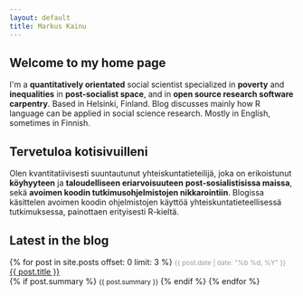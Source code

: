 ```yaml
---
layout: default
title: Markus Kainu
---
```


Welcome to my home page
------------------

I'm a **quantitatively orientated** social scientist specialized in **poverty** and **inequalities** in **post-socialist space**, and in **open source research software carpentry**. Based in Helsinki, Finland. Blog discusses mainly how R language can be applied in social science research. Mostly in English, sometimes in Finnish.

Tervetuloa kotisivuilleni
------------------

Olen kvantitatiivisesti suuntautunut yhteiskuntatieteilijä, joka on erikoistunut **köyhyyteen** ja **taloudelliseen eriarvoisuuteen** **post-sosialistisissa maissa**, sekä **avoimen koodin tutkimusohjelmistojen nikkarointiin**. Blogissa käsittelen avoimen koodin ohjelmistojen käyttöä yhteiskuntatieteellisessä tutkimuksessa, painottaen erityisesti R-kieltä.

Latest in the blog
-------------------

<div id="posts">
    {% for post in site.posts offset: 0 limit: 3 %}
        <small style="color: #999;">{{ post.date | date: "%b %d, %Y" }}</small> 
        <a href="{{ post.url }}">{{ post.title }}</a>
        <br />
        {% if post.summary %}
            <small>{{ post.summary }}</small>
        {% endif %}
    {% endfor %}
    </div>